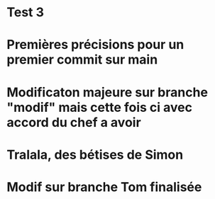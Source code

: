 # Test 3

# Premières précisions  pour un premier commit sur main

# Modificaton majeure sur branche "modif" mais cette fois ci avec accord du chef a avoir


# Tralala, des bétises de Simon

# Modif sur branche Tom finalisée

